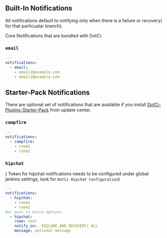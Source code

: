 ## Built-In Notifications

All notifications default to notifying only when there is a failure or recovery( for that particualar branch).

Core Notifications that are bundled with DotCi.

### `email`
```yaml
---
notifications:
  - email:
    - email1@example.com
    - email2@example.com
```

##  Starter-Pack Notifications

There are optional set of notifications that are available if you install [DotCi-Plugins-Starter-Pack](https://github.com/groupon/DotCi-Plugins-Starter-Pack) from update center.

### `campfire`
```yaml
---
notifications:
  - campfire:
    - room1
    - room2
```

### `hipchat` 
( Token for hipchat notifications needs to be configured under global jenkins settings, look for `DotCi Hipchat Configuration`)
```yaml
---
notifications:
  - hipchat:
    - room1
    - room2
#or pass in extra options
  - hipchat: 
    room: test
    notify_on:  FAILURE_AND_RECOVERY| ALL
    message: optional message
```


